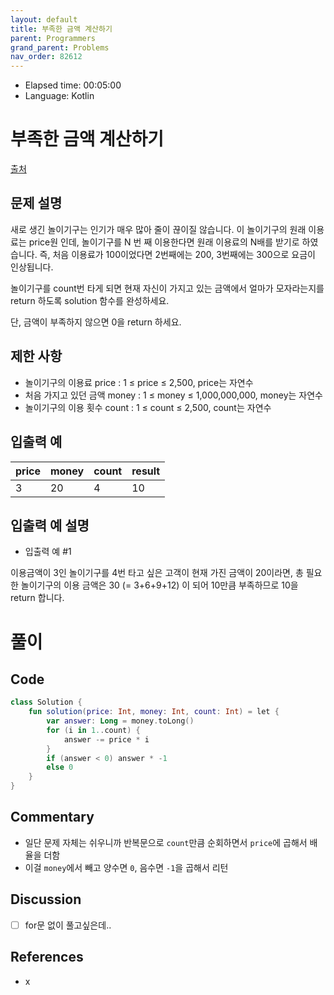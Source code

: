 ```yaml
---
layout: default
title: 부족한 금액 계산하기
parent: Programmers
grand_parent: Problems
nav_order: 82612
---
```


- Elapsed time: 00:05:00
- Language: Kotlin

<!-- 문제 -->
# 부족한 금액 계산하기

[출처](https://programmers.co.kr/learn/courses/30/lessons/82612?language=kotlin)

## 문제 설명

새로 생긴 놀이기구는 인기가 매우 많아 줄이 끊이질 않습니다. 이 놀이기구의 원래 이용료는 price원 인데, 놀이기구를 N 번 째 이용한다면 원래 이용료의 N배를 받기로 하였습니다. 즉, 처음 이용료가 100이었다면 2번째에는 200, 3번째에는 300으로 요금이 인상됩니다.

놀이기구를 count번 타게 되면 현재 자신이 가지고 있는 금액에서 얼마가 모자라는지를 return 하도록 solution 함수를 완성하세요.

단, 금액이 부족하지 않으면 0을 return 하세요.

## 제한 사항

- 놀이기구의 이용료 price : 1 ≤ price ≤ 2,500, price는 자연수
- 처음 가지고 있던 금액 money : 1 ≤ money ≤ 1,000,000,000, money는 자연수
- 놀이기구의 이용 횟수 count : 1 ≤ count ≤ 2,500, count는 자연수

## 입출력 예

| price | money | count | result |
| ----- | ----- | ----- | ------ |
| 3     | 20    | 4     | 10     |


## 입출력 예 설명

- 입출력 예 #1

이용금액이 3인 놀이기구를 4번 타고 싶은 고객이 현재 가진 금액이 20이라면, 총 필요한 놀이기구의 이용 금액은 30 (= 3+6+9+12) 이 되어 10만큼 부족하므로 10을 return 합니다.

<!-- 풀이 -->
# 풀이

## Code

``` kotlin
class Solution {
    fun solution(price: Int, money: Int, count: Int) = let {
        var answer: Long = money.toLong()
        for (i in 1..count) {
            answer -= price * i
        }
        if (answer < 0) answer * -1
        else 0
    }
}
```

## Commentary

- 일단 문제 자체는 쉬우니까 반복문으로 `count`만큼 순회하면서 `price`에 곱해서 배율을 더함
- 이걸 `money`에서 빼고 양수면 `0`, 음수면 `-1`을 곱해서 리턴

## Discussion

- [ ] for문 없이 풀고싶은데..

## References
- x